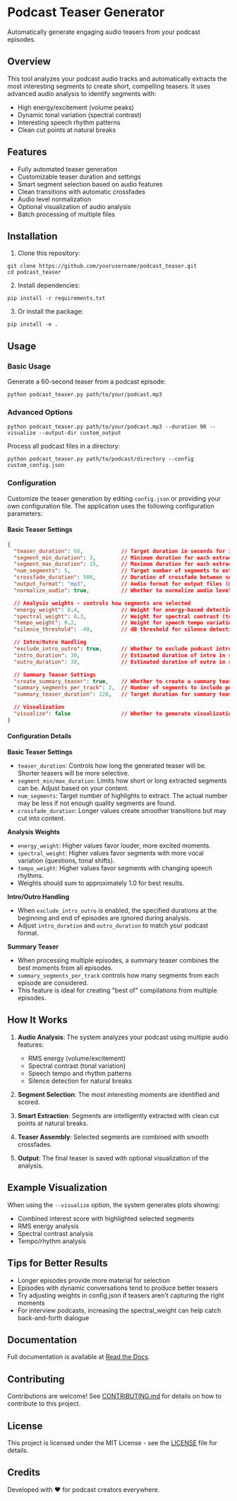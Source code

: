 # Podcast Teaser Generator

Automatically generate engaging audio teasers from your podcast episodes.

## Overview

This tool analyzes your podcast audio tracks and automatically extracts the most interesting segments to create short, compelling teasers. It uses advanced audio analysis to identify segments with:

- High energy/excitement (volume peaks)
- Dynamic tonal variation (spectral contrast)
- Interesting speech rhythm patterns
- Clean cut points at natural breaks

## Features

- Fully automated teaser generation
- Customizable teaser duration and settings
- Smart segment selection based on audio features
- Clean transitions with automatic crossfades
- Audio level normalization
- Optional visualization of audio analysis
- Batch processing of multiple files

## Installation

1. Clone this repository:
```
git clone https://github.com/yourusername/podcast_teaser.git
cd podcast_teaser
```

2. Install dependencies:
```
pip install -r requirements.txt
```

3. Or install the package:
```
pip install -e .
```

## Usage

### Basic Usage

Generate a 60-second teaser from a podcast episode:

```
python podcast_teaser.py path/to/your/podcast.mp3
```

### Advanced Options

```
python podcast_teaser.py path/to/your/podcast.mp3 --duration 90 --visualize --output-dir custom_output
```

Process all podcast files in a directory:

```
python podcast_teaser.py path/to/podcast/directory --config custom_config.json
```

### Configuration

Customize the teaser generation by editing `config.json` or providing your own configuration file. The application uses the following configuration parameters:

#### Basic Teaser Settings
```json
{
  "teaser_duration": 60,            // Target duration in seconds for individual teasers
  "segment_min_duration": 3,        // Minimum duration for each extracted segment in seconds
  "segment_max_duration": 15,       // Maximum duration for each extracted segment in seconds
  "num_segments": 5,                // Target number of segments to extract for each teaser
  "crossfade_duration": 500,        // Duration of crossfade between segments in milliseconds
  "output_format": "mp3",           // Audio format for output files (mp3, wav, etc.)
  "normalize_audio": true,          // Whether to normalize audio levels in final teaser

  // Analysis weights - controls how segments are selected
  "energy_weight": 0.4,             // Weight for energy-based detection (louder/excited moments)
  "spectral_weight": 0.3,           // Weight for spectral contrast (tonal variation)
  "tempo_weight": 0.2,              // Weight for speech tempo variations
  "silence_threshold": -40,         // dB threshold for silence detection

  // Intro/Outro Handling
  "exclude_intro_outro": true,      // Whether to exclude podcast intro/outro music
  "intro_duration": 30,             // Estimated duration of intro in seconds
  "outro_duration": 30,             // Estimated duration of outro in seconds

  // Summary Teaser Settings
  "create_summary_teaser": true,    // Whether to create a summary teaser when processing multiple files
  "summary_segments_per_track": 2,  // Number of segments to include per track in summary
  "summary_teaser_duration": 120,   // Target duration for summary teaser in seconds

  // Visualization
  "visualize": false                // Whether to generate visualization of audio analysis
}
```

#### Configuration Details

**Basic Teaser Settings**
- `teaser_duration`: Controls how long the generated teaser will be. Shorter teasers will be more selective.
- `segment_min/max_duration`: Limits how short or long extracted segments can be. Adjust based on your content.
- `num_segments`: Target number of highlights to extract. The actual number may be less if not enough quality segments are found.
- `crossfade_duration`: Longer values create smoother transitions but may cut into content.

**Analysis Weights**
- `energy_weight`: Higher values favor louder, more excited moments.
- `spectral_weight`: Higher values favor segments with more vocal variation (questions, tonal shifts).
- `tempo_weight`: Higher values favor segments with changing speech rhythms.
- Weights should sum to approximately 1.0 for best results.

**Intro/Outro Handling**
- When `exclude_intro_outro` is enabled, the specified durations at the beginning and end of episodes are ignored during analysis.
- Adjust `intro_duration` and `outro_duration` to match your podcast format.

**Summary Teaser**
- When processing multiple episodes, a summary teaser combines the best moments from all episodes.
- `summary_segments_per_track` controls how many segments from each episode are considered.
- This feature is ideal for creating "best of" compilations from multiple episodes.

## How It Works

1. **Audio Analysis**: The system analyzes your podcast using multiple audio features:
   - RMS energy (volume/excitement)
   - Spectral contrast (tonal variation)
   - Speech tempo and rhythm patterns
   - Silence detection for natural breaks

2. **Segment Selection**: The most interesting moments are identified and scored.

3. **Smart Extraction**: Segments are intelligently extracted with clean cut points at natural breaks.

4. **Teaser Assembly**: Selected segments are combined with smooth crossfades.

5. **Output**: The final teaser is saved with optional visualization of the analysis.

## Example Visualization

When using the `--visualize` option, the system generates plots showing:
- Combined interest score with highlighted selected segments
- RMS energy analysis
- Spectral contrast analysis
- Tempo/rhythm analysis

## Tips for Better Results

- Longer episodes provide more material for selection
- Episodes with dynamic conversations tend to produce better teasers
- Try adjusting weights in config.json if teasers aren't capturing the right moments
- For interview podcasts, increasing the spectral_weight can help catch back-and-forth dialogue

## Documentation

Full documentation is available at [Read the Docs](https://podcast-teaser.readthedocs.io/).

## Contributing

Contributions are welcome! See [CONTRIBUTING.md](CONTRIBUTING.md) for details on how to contribute to this project.

## License

This project is licensed under the MIT License - see the [LICENSE](LICENSE) file for details.

## Credits

Developed with ❤️ for podcast creators everywhere.
